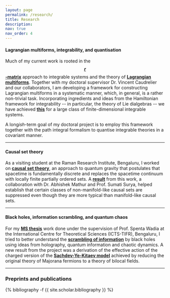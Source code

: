 ```yaml
---
layout: page
permalink: /research/
title: Research
description:
nav: true
nav_order: 4
---
```


<h4>Lagrangian multiforms, integrability, and quantisation</h4>

Much of my current work is rooted in the <b><a href="https://link.springer.com/article/10.1007/BF01076717" target="_self">$$r$$-matrix</a></b> approach to integrable systems and the theory of <b><a href="https://arxiv.org/abs/0903.4086" target="_self">Lagrangian multiforms</a></b>. Together with my doctoral supervisor Dr. Vincent Caudrelier and our collaborators, I am developing a framework for constructing Lagrangian multiforms in a systematic manner, which, in general, is a rather non-trivial task. Incorporating ingredients and ideas from the Hamiltonian framework for integrability -- in particular, the theory of Lie dialgebras -- we have achieved <b><a href="https://arxiv.org/abs/2307.07339" target="_self">this</a></b> for a large class of finite-dimensional integrable systems.

A long*ish*-term goal of my doctoral project is to employ this framework together with the path integral formalism to quantise integrable theories in a covariant manner.

<hr>

<h4>Causal set theory</h4>

As a visiting student at the Raman Research Institute, Bengaluru, I worked on <b><a href="https://arxiv.org/abs/1903.11544" target="_self">causal set theory</a></b>, an approach to quantum gravity that postulates that spacetime is fundamentally discrete and replaces the spacetime continuum with locally finite partially ordered sets. A <b><a href="https://arxiv.org/abs/2009.07623" target="_self">result</a></b> from this work, a collaboration with Dr. Abhishek Mathur and Prof. Sumati Surya, helped establish that certain classes of non-manifold-like causal sets are suppressed even though they are more typical than manifold-like causal sets.

<hr>

<h4>Black holes, information scrambling, and quantum chaos</h4>

For my <b><a href="http://dr.iiserpune.ac.in:8080/xmlui/bitstream/handle/123456789/1047/MS%20Thesis%20-%20Anup%20Anand%20Singh.pdf" target="_self">MS thesis</a></b> work done under the supervision of Prof. Spenta Wadia at the International Centre for Theoretical Sciences (ICTS-TIFR), Bengaluru, I tried to better understand the <b><a href="https://arxiv.org/abs/0808.2096" target="_self">scrambling of information</a></b> by black holes using ideas from holography, quantum information and chaotic dynamics. A new result from the project was a derivation of the effective action of the charged version of the <b><a href="https://arxiv.org/abs/1604.07818" target="_self">Sachdev-Ye-Kitaev model</a></b> achieved by reducing the original theory of Majorana fermions to a theory of bilocal fields.

<hr>

<h3> Preprints and publications </h3>

<div class="publications">

{% bibliography -f {{ site.scholar.bibliography }} %}

</div>
